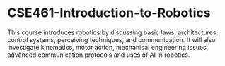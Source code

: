 # CSE461-Introduction-to-Robotics

This course introduces robotics by discussing basic laws, architectures, control systems, perceiving techniques, and communication. It will also investigate kinematics, motor action, mechanical engineering issues, advanced communication protocols and uses of AI in robotics.
